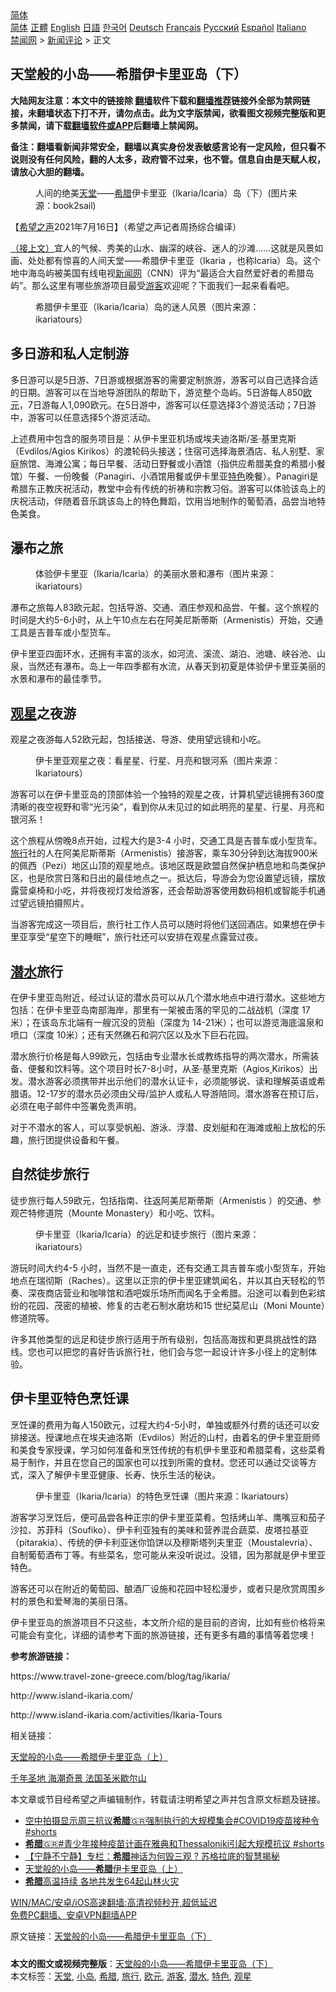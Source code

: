  <!-- 面包屑导航 --> <div class="breadcrumb"><!-- GTranslate: https://gtranslate.io/ -->  <div class="switcher notranslate">  <div class="selected">  <a href="#" onclick="return false;"> 简体</a>  </div>  <div class="option">  <a href="https://www.bannedbook.org" onclick="doGTranslate('zh-CN|zh-CN');jQuery('div.switcher div.selected a').html(jQuery(this).html());return false;" title="简体中文" class="nturl selected"> 简体</a>  <a href="https://www.bannedbook.org/zh-tw/" onclick="doGTranslate('zh-CN|zh-TW');jQuery('div.switcher div.selected a').html(jQuery(this).html());return false;" title="繁體中文" class="nturl"> 正體</a>  <a href="https://www.bannedbook.org/en/" onclick="doGTranslate('zh-CN|en');jQuery('div.switcher div.selected a').html(jQuery(this).html());return false;" title="English" class="nturl"> English</a>  <a href="https://www.bannedbook.org/ja/" onclick="doGTranslate('zh-CN|ja');jQuery('div.switcher div.selected a').html(jQuery(this).html());return false;" title="日本語" class="nturl"> 日語</a>  <a href="https://www.bannedbook.org/ko/" onclick="doGTranslate('zh-CN|ko');jQuery('div.switcher div.selected a').html(jQuery(this).html());return false;" title="한국어" class="nturl"> 한국어</a>  <a href="https://www.bannedbook.org/de/" onclick="doGTranslate('zh-CN|de');jQuery('div.switcher div.selected a').html(jQuery(this).html());return false;" title="Deutsch" class="nturl"> Deutsch</a>  <a href="https://www.bannedbook.org/fr/" onclick="doGTranslate('zh-CN|fr');jQuery('div.switcher div.selected a').html(jQuery(this).html());return false;" title="Français" class="nturl"> Français</a>  <a href="https://www.bannedbook.org/ru/" onclick="doGTranslate('zh-CN|ru');jQuery('div.switcher div.selected a').html(jQuery(this).html());return false;" title="Русский" class="nturl"> Русский</a>  <a href="https://www.bannedbook.org/es/" onclick="doGTranslate('zh-CN|es');jQuery('div.switcher div.selected a').html(jQuery(this).html());return false;" title="Español" class="nturl"> Español</a>  <a href="https://www.bannedbook.org/it/" onclick="doGTranslate('zh-CN|it');jQuery('div.switcher div.selected a').html(jQuery(this).html());return false;" title="Italiano" class="nturl"> Italiano</a>  </div>  </div>      <div class='breadcrumb-sub'><!-- Breadcrumb NavXT 6.3.0 --> <a href="https://www.bannedbook.org/" class="home">禁闻网</a> &gt; <a href="https://www.bannedbook.org/bnews/comments/" class="category">新闻评论</a> &gt; 正文</div></div><h2>天堂般的小岛——希腊伊卡里亚岛（下）</h2> <p class="notice"><b>大陆网友注意：本文中的链接除 <a href="https://github.com/bannedbook/fanqiang" >翻墙</a>软件下载和<a href="https://github.com/killgcd/justmysocks/blob/master/README.md">翻墙推荐</a>链接外全部为禁网链接，未翻墙状态下打不开，请勿点击。此为文字版禁闻，欲看图文视频完整版和更多禁闻，请下载<a href="https://github.com/bannedbook/fanqiang">翻墙软件或APP</a>后翻墙上禁闻网。</p><p>备注：翻墙看新闻非常安全，翻墙以真实身份发表敏感言论有一定风险，但只看不说则没有任何风险，翻的人太多，政府管不过来，也不管。信息自由是天赋人权，请放心大胆的翻墙。</b></p>  <div class="entry"> <figure><figcaption>人间的绝美<a href="https://www.bannedbook.org/bnews/tag/%e5%a4%a9%e5%a0%82/" class="st_tag internal_tag" rel="tag" title="标签 天堂 下的日志">天堂</a>——<a href="https://www.bannedbook.org/bnews/tag/%e5%b8%8c%e8%85%8a/" class="st_tag internal_tag" rel="tag" title="标签 希腊 下的日志">希腊</a>伊卡里亚（Ikaria/Icaria）岛（下）(图片来源：book2sail)</figcaption></figure> <p>【<span class='wp_keywordlink_affiliate'><a href="https://www.soundofhope.org" title="希望之声" target="_blank">希望之声</a></span>2021年7月16日】（希望之声记者周扬综合编译）</p> <p><a href="https://www.soundofhope.org/post/522365">（接上文）</a>宜人的气候、秀美的山水、幽深的峡谷、迷人的沙滩……这就是风景如画、处处都有惊喜的人间天堂——希腊伊卡里亚（Ikaria ，也称Icaria）岛。这个地中海岛屿被美国有线电视<span class='wp_keywordlink_affiliate'><a href="https://www.bannedbook.org/" title="新闻网">新闻网</a></span>（CNN）评为“最适合大自然爱好者的希腊岛屿”。那么这里有哪些旅游项目最受<a href="https://www.bannedbook.org/bnews/tag/%E6%B8%B8%E5%AE%A2/" class="st_tag internal_tag" rel="tag" title="标签 游客 下的日志">游客</a>欢迎呢？下面我们一起来看看吧。</p> <figure><figcaption>希腊伊卡里亚（Ikaria/Icaria）岛的迷人风景（图片来源： ikariatours）</figcaption></figure> <h2><strong>多日游和私人定制游</strong></h2> <p>多日游可以是5日游、7日游或根据游客的需要定制旅游，游客可以自己选择合适的日期。游客可以在当地导游团队的帮助下，游览整个岛屿。5日游每人850<a href="https://www.bannedbook.org/bnews/tag/%e6%ac%a7%e5%85%83/" class="st_tag internal_tag" rel="tag" title="标签 欧元 下的日志">欧元</a>，7日游每人1,090欧元。在5日游中，游客可以任意选择3个游览活动；7日游中，游客可以任意选择5个游览活动。</p> <p>上述费用中包含的服务项目是：从伊卡里亚机场或埃夫迪洛斯/圣·基里克斯（Evdilos/Agios Kirikos）的渡轮码头接送；住宿可选择海景酒店、私人别墅、家庭旅馆、海滩公寓；每日早餐、活动日野餐或小酒馆（指供应希腊美食的希腊小餐馆）午餐、一份晚餐（Panagiri、小酒馆用餐或伊卡里亚<a href="https://www.bannedbook.org/bnews/tag/%E7%89%B9%E8%89%B2/" class="st_tag internal_tag" rel="tag" title="标签 特色 下的日志">特色</a>晚餐）。Panagiri是希腊东正教庆祝活动，教堂中会有传统的祈祷和宗教习俗。游客可以体验该岛上的庆祝活动，伴随着音乐跳该岛上的特色舞蹈，饮用当地制作的葡萄酒，品尝当地特色美食。</p> <h2><strong>瀑布之旅</strong></h2> <figure><figcaption>体验伊卡里亚（Ikaria/Icaria）的美丽水景和瀑布（图片来源：ikariatours）</figcaption></figure> <p>瀑布之旅每人83欧元起，包括导游、交通、酒庄参观和品尝、午餐。这个旅程的时间是大约5-6小时，从上午10点左右在阿美尼斯蒂斯（Armenistis）开始，交通工具是吉普车或小型货车。</p> <p>伊卡里亚四面环水，还拥有丰富的淡水，如河流、溪流、湖泊、池塘、峡谷池、山泉，当然还有瀑布。岛上一年四季都有水流，从春天到初夏是体验伊卡里亚美丽的水景和瀑布的最佳季节。</p> <h2><strong><a href="https://www.bannedbook.org/bnews/tag/%E8%A7%82%E6%98%9F/" class="st_tag internal_tag" rel="tag" title="标签 观星 下的日志">观星</a>之夜游</strong></h2> <p>观星之夜游每人52欧元起，包括接送、导游、使用望远镜和小吃。</p>  <figure><figcaption>伊卡里亚观星之夜：看星星、行星、月亮和银河系（图片来源：Ikariatours）</figcaption></figure> <p>游客可以在伊卡里亚岛的顶部体验一个独特的观星之夜，计算机望远镜拥有360度清晰的夜空视野和零“光污染”，看到你从未见过的如此明亮的星星、行星、月亮和银河系！</p> <p>这个旅程从傍晚8点开始，过程大约是3-4 小时，交通工具是吉普车或小型货车。<a href="https://www.bannedbook.org/bnews/tag/%E6%97%85%E8%A1%8C/" class="st_tag internal_tag" rel="tag" title="标签 旅行 下的日志">旅行</a>社的人在阿美尼斯蒂斯（Armenistis）接游客，乘车30分钟到达海拔900米的佩西（Pezi）地区山顶的观星地点。该地区既是欧盟自然保护栖息地和鸟类保护区，也是欣赏日落和日出的最佳地点之一。抵达后，导游会为您设置望远镜，摆放露营桌椅和小吃，并将夜视灯发给游客，还会帮助游客使用数码相机或智能手机通过望远镜拍摄照片。</p> <p>当游客完成这一项目后，旅行社工作人员可以随时将他们送回酒店。如果想在伊卡里亚享受“星空下的睡眠”，旅行社还可以安排在观星点露营过夜。</p> <h2><strong><a href="https://www.bannedbook.org/bnews/tag/%E6%BD%9C%E6%B0%B4/" class="st_tag internal_tag" rel="tag" title="标签 潜水 下的日志">潜水</a>旅行</strong></h2> <p>在伊卡里亚岛附近，经过认证的潜水员可以从几个潜水地点中进行潜水。这些地方包括：在伊卡里亚岛南部海岸，那里有一架被击落的罕见的二战战机（深度 17米）；在该岛东北端有一艘沉没的货船（深度为 14-21米）；也可以游览海底温泉和喷口（深度 10米）；还有天然礁石和洞穴区以及水下巨石花园。</p> <p>潜水旅行价格是每人99欧元，包括由专业潜水长或教练指导的两次潜水，所需装备、便餐和饮料等。这个项目时长7-8小时，从圣·基里克斯（Agios<a href="https://maps.google.com/maps/ms?msa=0&amp;msid=202603411325070380400.0004ee83aafa5380c5ca4&amp;ie=UTF8&amp;t=m&amp;ll=37.616543,26.295176&amp;spn=0.023388,0.033388&amp;z=14&amp;output=embed"> </a>Kirikos）出发。潜水游客必须携带并出示他们的潜水认证卡，必须能够说、读和理解英语或希腊语。12-17岁的潜水员必须由父母/监护人或私人导游陪同。潜水游客在预订后，必须在电子邮件中签署免责声明。</p> <p>对于不潜水的客人，可以享受帆船、游泳、浮潜、皮划艇和在海滩或船上放松的乐趣，旅行团提供设备和午餐。</p> <h2><strong>自然徒步旅行</strong></h2> <p>徒步旅行每人59欧元，包括指南、往返阿美尼斯蒂斯（Armenistis ）的交通、参观芒特修道院（Mounte Monastery）和小吃、饮料。</p>  <figure><figcaption>伊卡里亚（Ikaria/Icaria）的远足和徒步旅行（图片来源：ikariatours）</figcaption></figure> <p>游玩时间大约4-5 小时，当然不是一直走，还有交通工具吉普车或小型货车，开始地点在瑞彻斯（Raches）。这里以正宗的伊卡里亚建筑闻名，并以其白天轻松的节奏、深夜商店营业和咖啡馆和酒吧娱乐场所而闻名于全希腊。沿途可以看到色彩缤纷的花园、茂密的植被、修复的古老石制水磨坊和15 世纪莫尼山（Moni Mounte）修道院等。</p> <p>许多其他类型的远足和徒步旅行适用于所有级别，包括高海拔和更具挑战性的路线。您也可以把您的喜好告诉旅行社，他们会与您一起设计许多小径上的定制体验。</p> <h2><strong>伊卡里亚特色烹饪课</strong></h2> <p>烹饪课的费用为每人150欧元，过程大约4-5小时，单独或额外付费的话还可以安排接送。授课地点在埃夫迪洛斯（Evdilos）附近的山村，由着名的伊卡里亚厨师和美食专家授课，学习如何准备和烹饪传统的有机伊卡里亚和希腊菜肴，这些菜肴易于制作，并且在您自己的国家也可以找到所需的食材。您还可以通过交谈等方式，深入了解伊卡里亚健康、长寿、快乐生活的秘诀。</p> <figure><figcaption>伊卡里亚（Ikaria/Icaria）的特色烹饪课（图片来源：Ikariatours）</figcaption></figure> <p>游客学习烹饪后，便可品尝各种正宗的伊卡里亚菜肴。包括烤山羊、鹰嘴豆和茄子沙拉、苏菲科（Soufiko）、伊卡利亚独有的美味和营养混合蔬菜、皮塔拉基亚（pitarakia）、传统的伊卡利亚迷你馅饼以及穆斯塔列夫里亚（Moustalevria）、自制葡萄酒布丁等。有些菜名，您可能从来没听说过。没错，因为那就是伊卡里亚特色。</p> <p>游客还可以在附近的葡萄园、酿酒厂设施和花园中轻松漫步，或者只是欣赏周围乡村的景色和爱琴海的美丽日落。</p> <p>伊卡里亚岛的旅游项目不只这些，本文所介绍的是目前的咨询，比如有些价格将来可能会有变化，详细的请参考下面的旅游链接，还有更多有趣的事情等着您噢！</p> <p><strong>参考旅游链接：</strong></p>  <p>https://www.travel-zone-greece.com/blog/tag/ikaria/</p> <p>http://www.island-ikaria.com/</p> <p>http://www.island-ikaria.com/activities/Ikaria-Tours</p> <p>相关链接：</p> <p><a href="https://www.soundofhope.org/post/522365">天堂般的小岛——希腊伊卡里亚岛（上）</a></p> <p><a href="https://www.soundofhope.org/post/520136">千年圣地 海潮奇景 法国圣米歇尔山</a></p> <p>本文章或节目经希望之声编辑制作，转载请注明希望之声并包含原文标题及链接。 </p>  <ul class='op-related-articles' title='相关阅读'> <li><a href='https://www.bannedbook.org/bnews/bannedvideo/20210716/1588245.html' target='_blank'>空中拍摄显示周三抗议<b>希腊</b>🇬🇷强制执行的大规模集会#COVID19疫苗接种令  #shorts</a></li> <li><a href='https://www.bannedbook.org/bnews/bannedvideo/20210716/1588244.html' target='_blank'><b>希腊</b>🇬🇷#青少年接种疫苗计画在雅典和Thessaloniki引起大规模抗议 #shorts</a></li> <li><a href='https://www.bannedbook.org/bnews/comments/20210708/1582454.html' target='_blank'>【宁静不宁静】专栏：<b>希腊</b>神话为何毁三观 ? 苏格拉底的智慧揭秘</a></li> <li><a href='https://www.bannedbook.org/bnews/comments/20210707/1582265.html' target='_blank'>天堂般的小岛——<b>希腊</b>伊卡里亚岛（上）</a></li> <li><a href='https://www.bannedbook.org/bnews/baitai/20210703/1579550.html' target='_blank'><b>希腊</b>高温持续 各地共发生64起山林火灾</a></li> </ul> <p class="texttj"> <a href="https://github.com/bannedbook/fanqiang/wiki/V2ray%E6%9C%BA%E5%9C%BA" target="_blank">WIN/MAC/安卓/iOS高速翻墙:高清视频秒开,超低延迟</a><br/> <a href="https://github.com/bannedbook/fanqiang/wiki/%E7%A6%81%E9%97%BB%E7%BD%91%E5%AE%89%E5%8D%93%E7%BF%BB%E5%A2%99%E6%96%B0%E9%97%BBAPP" target="_blank">免费PC翻墙、安卓VPN翻墙APP</a></p><p>原文链接：<a class="src_link"  href="https://www.soundofhope.org/post/522488" target="_blank">天堂般的小岛——希腊伊卡里亚岛（下）</a></p><a name='sharetosocial'></a>  <div style="margin-bottom:5px;padding-bottom:5px;clear:both"> <div id="archive-pix-1" class="banner-ads"> <!-- AuctionX Display platform tag START --> <div id="26318x728x90x621x_ADSLOT2" clicktrack="%%CLICK_URL_ESC%%"></div> <!-- AuctionX Display platform tag END --> </div> <div id="archive-pix-2" class="banner-ads"> <!-- AuctionX Display platform tag START --> <div id="26315x300x250x621x_ADSLOT2" clicktrack="%%CLICK_URL_ESC%%"></div> <!-- AuctionX Display platform tag END --> </div> </div>    <div id="archive-pix-1" class="banner-ads"> <!-- AuctionX Display platform tag START --> <div id="26318x728x90x621x_ADSLOT3" clicktrack="%%CLICK_URL_ESC%%"></div> <!-- AuctionX Display platform tag END --> </div> <div><b>本文的图文或视频完整版</b>：<a href='https://www.bannedbook.org/bnews/comments/20210716/1588387.html'>天堂般的小岛——希腊伊卡里亚岛（下）</a></div>  </div><!--END ENTRY--> <div class="postfooter"> <div>本文标签：<a href="https://www.bannedbook.org/bnews/tag/%e5%a4%a9%e5%a0%82/" rel="tag">天堂</a>, <a href="https://www.bannedbook.org/bnews/tag/%E5%B0%8F%E5%B2%9B/" rel="tag">小岛</a>, <a href="https://www.bannedbook.org/bnews/tag/%e5%b8%8c%e8%85%8a/" rel="tag">希腊</a>, <a href="https://www.bannedbook.org/bnews/tag/%E6%97%85%E8%A1%8C/" rel="tag">旅行</a>, <a href="https://www.bannedbook.org/bnews/tag/%e6%ac%a7%e5%85%83/" rel="tag">欧元</a>, <a href="https://www.bannedbook.org/bnews/tag/%E6%B8%B8%E5%AE%A2/" rel="tag">游客</a>, <a href="https://www.bannedbook.org/bnews/tag/%E6%BD%9C%E6%B0%B4/" rel="tag">潜水</a>, <a href="https://www.bannedbook.org/bnews/tag/%E7%89%B9%E8%89%B2/" rel="tag">特色</a>, <a href="https://www.bannedbook.org/bnews/tag/%E8%A7%82%E6%98%9F/" rel="tag">观星</a></div>  </div><!--END POSTFOOTER--> 